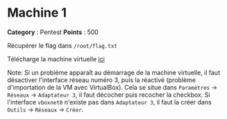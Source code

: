 # Machine 1

**Category** : Pentest
**Points** : 500

Récupérer le flag dans `/root/flag.txt`

Télécharge la machine virtuelle [ici](https://drive.google.com/file/d/1FdZ0_DDPKZTRa0qcWyhlHG3o1oF11vlb/view?usp=sharing)

Note: Si un problème apparaît au démarrage de la machine virtuelle, il faut désactiver l'interface réseau numéro 3, puis la réactivé (problème d'importation de la VM avec VirtualBox). Cela se situe dans `Paramètres` -> `Réseaux` -> `Adaptateur 3`, il faut décocher puis recocher la checkbox.
Si l'interface `vboxnet0` n'existe pas dans `Adaptateur 3`, il faut la créer dans `Outils` -> `Réseaux` -> `Créer`.



